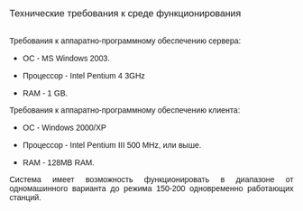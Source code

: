 ﻿<html>
<head>
<title></title>
</head>

<body>

<p><big><font face="Arial">Технические требования к среде 
функционирования</font></big></p>

<p ALIGN="JUSTIFY"><font face="Arial"><br>
Требования к аппаратно-программному обеспечению сервера:</font></p>

<ul>
  <li><p ALIGN="JUSTIFY"><font face="Arial">ОС - MS Windows 2003.</font></p>
  </li>
  <li><p ALIGN="JUSTIFY"><font face="Arial">Процессор - Intel Pentium 
	4 3GHz </font></p>
  </li>
  <li><p ALIGN="JUSTIFY"><font face="Arial">RAM - 1 GB. </font></p>
  </li>
</ul>

<p ALIGN="JUSTIFY"><font face="Arial">Требования к 
аппаратно-программному обеспечению клиента:</font></p>

<ul>
  <li><p ALIGN="JUSTIFY"><font face="Arial">ОС - Windows 2000/XP </font></p>
  </li>
  <li><p ALIGN="JUSTIFY"><font face="Arial">Процессор - Intel Pentium 
	III 500 MHz, или выше.</font></p>
  </li>
  <li><p ALIGN="JUSTIFY"><font face="Arial">RAM - 128MB RAM.</font></p>
  </li>
</ul>

<p ALIGN="JUSTIFY"><font face="Arial">Система имеет возможность 
функционировать в диапазоне от одномашинного варианта до режима 150-200 
одновременно работающих станций. </font></p>
</body>
</html>
